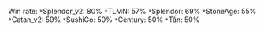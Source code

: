 Win rate:
`*`Splendor_v2: 80%
`*`TLMN: 57%
`*`Splendor: 69%
`*`StoneAge: 55%
`*`Catan_v2: 59%
`*`SushiGo: 50%
`*`Century: 50%
`*`Tấn: 50%
